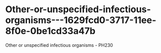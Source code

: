 # Other-or-unspecified-infectious-organisms---1629fcd0-3717-11ee-8f0e-0be1cd33a47b
Other or unspecified infectious organisms - PH230
